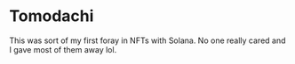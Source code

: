 # Tomodachi

This was sort of my first foray in NFTs with Solana. No one really cared and I gave most of them away lol.
